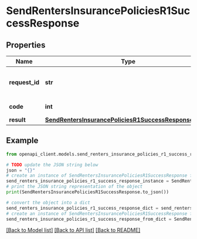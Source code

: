 # SendRentersInsurancePoliciesR1SuccessResponse


## Properties

Name | Type | Description | Notes
------------ | ------------- | ------------- | -------------
**request_id** | **str** | Unique identifier for the request | 
**code** | **int** | Response status code | 
**result** | [**SendRentersInsurancePoliciesR1SuccessResponseResult**](SendRentersInsurancePoliciesR1SuccessResponseResult.md) |  | 

## Example

```python
from openapi_client.models.send_renters_insurance_policies_r1_success_response import SendRentersInsurancePoliciesR1SuccessResponse

# TODO update the JSON string below
json = "{}"
# create an instance of SendRentersInsurancePoliciesR1SuccessResponse from a JSON string
send_renters_insurance_policies_r1_success_response_instance = SendRentersInsurancePoliciesR1SuccessResponse.from_json(json)
# print the JSON string representation of the object
print(SendRentersInsurancePoliciesR1SuccessResponse.to_json())

# convert the object into a dict
send_renters_insurance_policies_r1_success_response_dict = send_renters_insurance_policies_r1_success_response_instance.to_dict()
# create an instance of SendRentersInsurancePoliciesR1SuccessResponse from a dict
send_renters_insurance_policies_r1_success_response_from_dict = SendRentersInsurancePoliciesR1SuccessResponse.from_dict(send_renters_insurance_policies_r1_success_response_dict)
```
[[Back to Model list]](../README.md#documentation-for-models) [[Back to API list]](../README.md#documentation-for-api-endpoints) [[Back to README]](../README.md)


